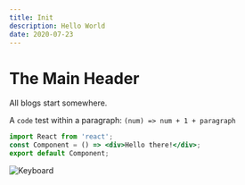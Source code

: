 ```yaml
---
title: Init
description: Hello World
date: 2020-07-23
---
```


# The Main Header

All blogs start somewhere.

A `code` test within a paragraph: `(num) => num + 1 + paragraph`

```jsx
import React from 'react';
const Component = () => <div>Hello there!</div>;
export default Component;
```

![Keyboard](/images/posts/keeb.jpg)

